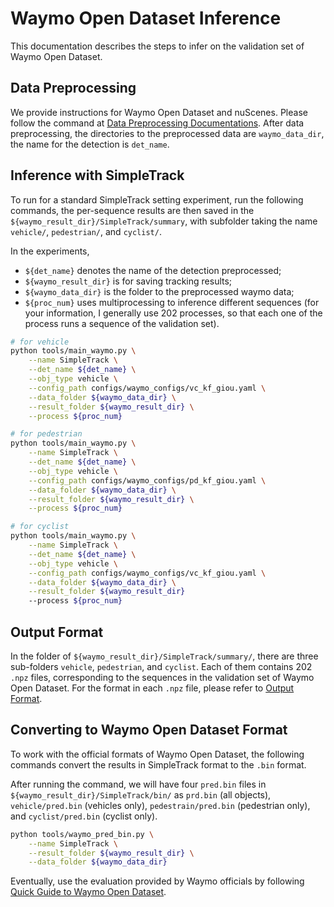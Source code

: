 # Waymo Open Dataset Inference

This documentation describes the steps to infer on the validation set of Waymo Open Dataset.

## Data Preprocessing

We provide instructions for Waymo Open Dataset and nuScenes. Please follow the command at [Data Preprocessing Documentations](data_preprocess.md). After data preprocessing, the directories to the preprocessed data are `waymo_data_dir`, the name for the detection is `det_name`.

## Inference with SimpleTrack

To run for a standard SimpleTrack setting experiment, run the following commands, the per-sequence results are then saved in the `${waymo_result_dir}/SimpleTrack/summary`, with subfolder taking the name `vehicle/`, `pedestrian/`, and `cyclist/`.

In the experiments, 
* `${det_name}` denotes the name of the detection preprocessed; 
* `${waymo_result_dir}` is for saving tracking results;
* `${waymo_data_dir}` is the folder to the preprocessed waymo data;
* `${proc_num}` uses multiprocessing to inference different sequences (for your information, I generally use 202 processes, so that each one of the process runs a sequence of the validation set).

```bash
# for vehicle
python tools/main_waymo.py \
    --name SimpleTrack \
    --det_name ${det_name} \
    --obj_type vehicle \
    --config_path configs/waymo_configs/vc_kf_giou.yaml \
    --data_folder ${waymo_data_dir} \
    --result_folder ${waymo_result_dir} \
    --process ${proc_num}

# for pedestrian
python tools/main_waymo.py \
    --name SimpleTrack \
    --det_name ${det_name} \
    --obj_type vehicle \
    --config_path configs/waymo_configs/pd_kf_giou.yaml \
    --data_folder ${waymo_data_dir} \
    --result_folder ${waymo_result_dir} \
    --process ${proc_num}

# for cyclist
python tools/main_waymo.py \
    --name SimpleTrack \
    --det_name ${det_name} \
    --obj_type vehicle \
    --config_path configs/waymo_configs/vc_kf_giou.yaml \
    --data_folder ${waymo_data_dir} \
    --result_folder ${waymo_result_dir} 
    --process ${proc_num}
```

## Output Format

In the folder of `${waymo_result_dir}/SimpleTrack/summary/`, there are three sub-folders `vehicle`, `pedestrian`, and `cyclist`. Each of them contains 202 `.npz` files, corresponding to the sequences in the validation set of Waymo Open Dataset. For the format in each `.npz` file, please refer to [Output Format](output_format.md).

## Converting to Waymo Open Dataset Format

To work with the official formats of Waymo Open Dataset, the following commands convert the results in SimpleTrack format to the `.bin` format.

After running the command, we will have four `pred.bin` files in `${waymo_result_dir}/SimpleTrack/bin/` as `prd.bin` (all objects), `vehicle/pred.bin` (vehicles only), `pedestrain/pred.bin` (pedestrian only), and `cyclist/pred.bin` (cyclist only).

```bash
python tools/waymo_pred_bin.py \
    --name SimpleTrack \
    --result_folder ${waymo_result_dir} \
    --data_folder ${waymo_data_dir}
```

Eventually, use the evaluation provided by Waymo officials by following [Quick Guide to Waymo Open Dataset](https://github.com/waymo-research/waymo-open-dataset/blob/master/docs/quick_start.md).